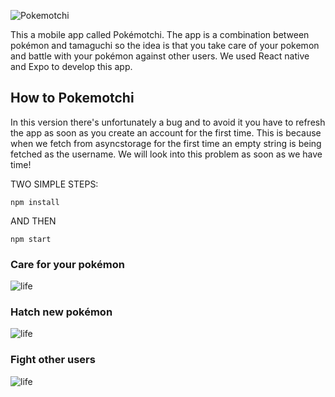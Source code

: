![Pokemotchi](https://fontmeme.com/permalink/190522/b394043e2419f9781e8e5c25b69fd896.png)

This a mobile app called Pokémotchi. The app is a combination between pokémon and tamaguchi so the idea is that you take care of your pokemon and battle with your pokémon against other users.
We used React native and Expo to develop this app.

## How to Pokemotchi

In this version there's unfortunately a bug and to avoid it you have to refresh the app as soon as you create an account for the first time. This is because when we fetch from asyncstorage for the first time an empty string is being fetched as the username. We will look into this problem as soon as we have time!


TWO SIMPLE STEPS:

    npm install

AND THEN

    npm start


### Care for your pokémon

![life](https://media.giphy.com/media/8YTvPjfauF6UarvSX8/giphy.gif)

### Hatch new pokémon

![life](https://media.giphy.com/media/PPiqYPpNnB4xu6aJ3T/giphy.gif)

### Fight other users

![life](https://media.giphy.com/media/vcdz2ZU3MC1tQ4Mx25/giphy.gif)

